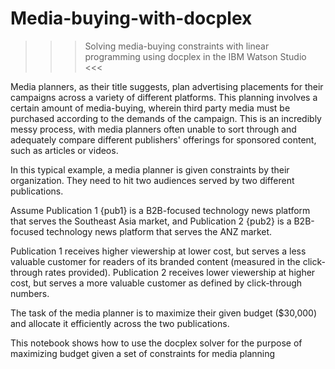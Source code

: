 # Media-buying-with-docplex
>>> Solving media-buying constraints with linear programming using docplex in the IBM Watson Studio <<<

Media planners, as their title suggests, plan advertising placements for their campaigns across a variety of different platforms. This planning involves a certain amount of media-buying, wherein third party media must be purchased according to the demands of the campaign. This is an incredibly messy process, with media planners often unable to sort through and adequately compare different publishers' offerings for sponsored content, such as articles or videos. 

In this typical example, a media planner is given constraints by their organization. They need to hit two audiences served by two different publications.

Assume Publication 1 {pub1} is a B2B-focused technology news platform that serves the Southeast Asia market, and Publication 2 {pub2} is a B2B-focused technology news platform that serves the ANZ market. 

Publication 1 receives higher viewership at lower cost, but serves a less valuable customer for readers of its branded content (measured in the click-through rates provided). Publication 2 receives lower viewership at higher cost, but serves a more valuable customer as defined by click-through numbers.

The task of the media planner is to maximize their given budget ($30,000) and allocate it efficiently across the two publications.

This notebook shows how to use the docplex solver for the purpose of maximizing budget given a set of constraints for media planning
